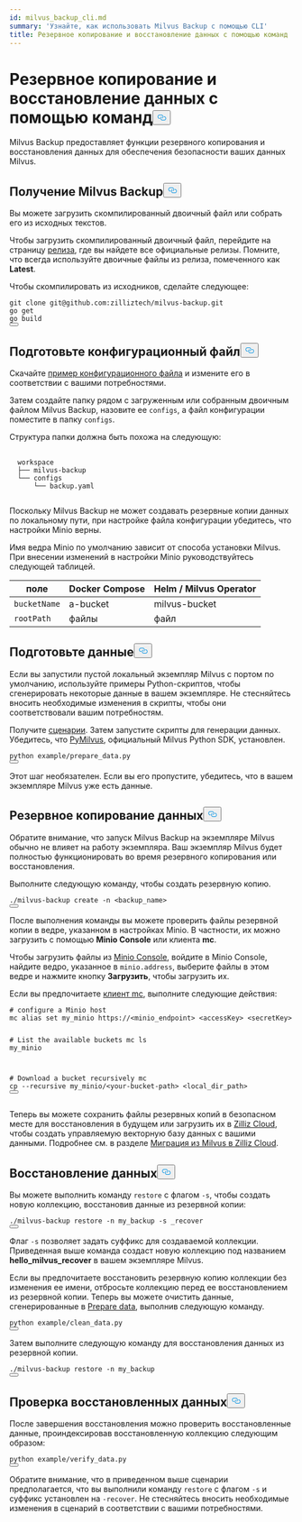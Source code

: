 ```yaml
---
id: milvus_backup_cli.md
summary: 'Узнайте, как использовать Milvus Backup с помощью CLI'
title: Резервное копирование и восстановление данных с помощью команд
---
```

<h1 id="Back-up-and-Restore-Data-Using-Commands" class="common-anchor-header">Резервное копирование и восстановление данных с помощью команд<button data-href="#Back-up-and-Restore-Data-Using-Commands" class="anchor-icon" translate="no">
      <svg translate="no"
        aria-hidden="true"
        focusable="false"
        height="20"
        version="1.1"
        viewBox="0 0 16 16"
        width="16"
      >
        <path
          fill="#0092E4"
          fill-rule="evenodd"
          d="M4 9h1v1H4c-1.5 0-3-1.69-3-3.5S2.55 3 4 3h4c1.45 0 3 1.69 3 3.5 0 1.41-.91 2.72-2 3.25V8.59c.58-.45 1-1.27 1-2.09C10 5.22 8.98 4 8 4H4c-.98 0-2 1.22-2 2.5S3 9 4 9zm9-3h-1v1h1c1 0 2 1.22 2 2.5S13.98 12 13 12H9c-.98 0-2-1.22-2-2.5 0-.83.42-1.64 1-2.09V6.25c-1.09.53-2 1.84-2 3.25C6 11.31 7.55 13 9 13h4c1.45 0 3-1.69 3-3.5S14.5 6 13 6z"
        ></path>
      </svg>
    </button></h1><p>Milvus Backup предоставляет функции резервного копирования и восстановления данных для обеспечения безопасности ваших данных Milvus.</p>
<h2 id="Obtain-Milvus-Backup" class="common-anchor-header">Получение Milvus Backup<button data-href="#Obtain-Milvus-Backup" class="anchor-icon" translate="no">
      <svg translate="no"
        aria-hidden="true"
        focusable="false"
        height="20"
        version="1.1"
        viewBox="0 0 16 16"
        width="16"
      >
        <path
          fill="#0092E4"
          fill-rule="evenodd"
          d="M4 9h1v1H4c-1.5 0-3-1.69-3-3.5S2.55 3 4 3h4c1.45 0 3 1.69 3 3.5 0 1.41-.91 2.72-2 3.25V8.59c.58-.45 1-1.27 1-2.09C10 5.22 8.98 4 8 4H4c-.98 0-2 1.22-2 2.5S3 9 4 9zm9-3h-1v1h1c1 0 2 1.22 2 2.5S13.98 12 13 12H9c-.98 0-2-1.22-2-2.5 0-.83.42-1.64 1-2.09V6.25c-1.09.53-2 1.84-2 3.25C6 11.31 7.55 13 9 13h4c1.45 0 3-1.69 3-3.5S14.5 6 13 6z"
        ></path>
      </svg>
    </button></h2><p>Вы можете загрузить скомпилированный двоичный файл или собрать его из исходных текстов.</p>
<p>Чтобы загрузить скомпилированный двоичный файл, перейдите на страницу <a href="https://github.com/zilliztech/milvus-backup/releases">релиза</a>, где вы найдете все официальные релизы. Помните, что всегда используйте двоичные файлы из релиза, помеченного как <strong>Latest</strong>.</p>
<p>Чтобы скомпилировать из исходников, сделайте следующее:</p>
<pre><code translate="no" class="language-shell">git <span class="hljs-built_in">clone</span> git@github.com:zilliztech/milvus-backup.git
go get
go build
<button class="copy-code-btn"></button></code></pre>
<h2 id="Prepare-configuration-file" class="common-anchor-header">Подготовьте конфигурационный файл<button data-href="#Prepare-configuration-file" class="anchor-icon" translate="no">
      <svg translate="no"
        aria-hidden="true"
        focusable="false"
        height="20"
        version="1.1"
        viewBox="0 0 16 16"
        width="16"
      >
        <path
          fill="#0092E4"
          fill-rule="evenodd"
          d="M4 9h1v1H4c-1.5 0-3-1.69-3-3.5S2.55 3 4 3h4c1.45 0 3 1.69 3 3.5 0 1.41-.91 2.72-2 3.25V8.59c.58-.45 1-1.27 1-2.09C10 5.22 8.98 4 8 4H4c-.98 0-2 1.22-2 2.5S3 9 4 9zm9-3h-1v1h1c1 0 2 1.22 2 2.5S13.98 12 13 12H9c-.98 0-2-1.22-2-2.5 0-.83.42-1.64 1-2.09V6.25c-1.09.53-2 1.84-2 3.25C6 11.31 7.55 13 9 13h4c1.45 0 3-1.69 3-3.5S14.5 6 13 6z"
        ></path>
      </svg>
    </button></h2><p>Скачайте <a href="https://raw.githubusercontent.com/zilliztech/milvus-backup/master/configs/backup.yaml">пример конфигурационного файла</a> и измените его в соответствии с вашими потребностями.</p>
<p>Затем создайте папку рядом с загруженным или собранным двоичным файлом Milvus Backup, назовите ее <code translate="no">configs</code>, а файл конфигурации поместите в папку <code translate="no">configs</code>.</p>
<p>Структура папки должна быть похожа на следующую:</p>
<pre>
  <code translate="no">
  workspace
  ├── milvus-backup
  └── configs
      └── backup.yaml
  </code>
</pre>
<p>Поскольку Milvus Backup не может создавать резервные копии данных по локальному пути, при настройке файла конфигурации убедитесь, что настройки Minio верны.</p>
<div class="alert note">
<p>Имя ведра Minio по умолчанию зависит от способа установки Milvus. При внесении изменений в настройки Minio руководствуйтесь следующей таблицей.</p>
<table>
<thead>
<tr><th>поле</th><th>Docker Compose</th><th>Helm / Milvus Operator</th></tr>
</thead>
<tbody>
<tr><td><code translate="no">bucketName</code></td><td>a-bucket</td><td>milvus-bucket</td></tr>
<tr><td><code translate="no">rootPath</code></td><td>файлы</td><td>файл</td></tr>
</tbody>
</table>
</div>
<h2 id="Prepare-data" class="common-anchor-header">Подготовьте данные<button data-href="#Prepare-data" class="anchor-icon" translate="no">
      <svg translate="no"
        aria-hidden="true"
        focusable="false"
        height="20"
        version="1.1"
        viewBox="0 0 16 16"
        width="16"
      >
        <path
          fill="#0092E4"
          fill-rule="evenodd"
          d="M4 9h1v1H4c-1.5 0-3-1.69-3-3.5S2.55 3 4 3h4c1.45 0 3 1.69 3 3.5 0 1.41-.91 2.72-2 3.25V8.59c.58-.45 1-1.27 1-2.09C10 5.22 8.98 4 8 4H4c-.98 0-2 1.22-2 2.5S3 9 4 9zm9-3h-1v1h1c1 0 2 1.22 2 2.5S13.98 12 13 12H9c-.98 0-2-1.22-2-2.5 0-.83.42-1.64 1-2.09V6.25c-1.09.53-2 1.84-2 3.25C6 11.31 7.55 13 9 13h4c1.45 0 3-1.69 3-3.5S14.5 6 13 6z"
        ></path>
      </svg>
    </button></h2><p>Если вы запустили пустой локальный экземпляр Milvus с портом по умолчанию, используйте примеры Python-скриптов, чтобы сгенерировать некоторые данные в вашем экземпляре. Не стесняйтесь вносить необходимые изменения в скрипты, чтобы они соответствовали вашим потребностям.</p>
<p>Получите <a href="https://raw.githubusercontent.com/zilliztech/milvus-backup/main/example/prepare_data.py">сценарии</a>. Затем запустите скрипты для генерации данных. Убедитесь, что <a href="https://pypi.org/project/pymilvus/">PyMilvus</a>, официальный Milvus Python SDK, установлен.</p>
<pre><code translate="no" class="language-shell">python example/prepare_data.py
<button class="copy-code-btn"></button></code></pre>
<p>Этот шаг необязателен. Если вы его пропустите, убедитесь, что в вашем экземпляре Milvus уже есть данные.</p>
<h2 id="Back-up-data" class="common-anchor-header">Резервное копирование данных<button data-href="#Back-up-data" class="anchor-icon" translate="no">
      <svg translate="no"
        aria-hidden="true"
        focusable="false"
        height="20"
        version="1.1"
        viewBox="0 0 16 16"
        width="16"
      >
        <path
          fill="#0092E4"
          fill-rule="evenodd"
          d="M4 9h1v1H4c-1.5 0-3-1.69-3-3.5S2.55 3 4 3h4c1.45 0 3 1.69 3 3.5 0 1.41-.91 2.72-2 3.25V8.59c.58-.45 1-1.27 1-2.09C10 5.22 8.98 4 8 4H4c-.98 0-2 1.22-2 2.5S3 9 4 9zm9-3h-1v1h1c1 0 2 1.22 2 2.5S13.98 12 13 12H9c-.98 0-2-1.22-2-2.5 0-.83.42-1.64 1-2.09V6.25c-1.09.53-2 1.84-2 3.25C6 11.31 7.55 13 9 13h4c1.45 0 3-1.69 3-3.5S14.5 6 13 6z"
        ></path>
      </svg>
    </button></h2><p>Обратите внимание, что запуск Milvus Backup на экземпляре Milvus обычно не влияет на работу экземпляра. Ваш экземпляр Milvus будет полностью функционировать во время резервного копирования или восстановления.</p>
<div class="tab-wrapper"></div>
<p>Выполните следующую команду, чтобы создать резервную копию.</p>
<pre><code translate="no" class="language-shell">./milvus-backup create -n &lt;backup_name&gt;
<button class="copy-code-btn"></button></code></pre>
<p>После выполнения команды вы можете проверить файлы резервной копии в ведре, указанном в настройках Minio. В частности, их можно загрузить с помощью <strong>Minio Console</strong> или клиента <strong>mc</strong>.</p>
<p>Чтобы загрузить файлы из <a href="https://min.io/docs/minio/kubernetes/upstream/administration/minio-console.html">Minio Console</a>, войдите в Minio Console, найдите ведро, указанное в <code translate="no">minio.address</code>, выберите файлы в этом ведре и нажмите кнопку <strong>Загрузить</strong>, чтобы загрузить их.</p>
<p>Если вы предпочитаете <a href="https://min.io/docs/minio/linux/reference/minio-mc.html#mc-install">клиент mc</a>, выполните следующие действия:</p>
<pre><code translate="no" class="language-shell"><span class="hljs-comment"># configure a Minio host</span>
mc alias <span class="hljs-built_in">set</span> my_minio https://&lt;minio_endpoint&gt; &lt;accessKey&gt; &lt;secretKey&gt;

<span class="hljs-comment"># List the available buckets</span>
mc ls my_minio

<span class="hljs-comment"># Download a bucket recursively</span>
mc cp --recursive my_minio/&lt;your-bucket-path&gt; &lt;local_dir_path&gt;
<button class="copy-code-btn"></button></code></pre>
<p>Теперь вы можете сохранить файлы резервных копий в безопасном месте для восстановления в будущем или загрузить их в <a href="https://cloud.zilliz.com">Zilliz Cloud</a>, чтобы создать управляемую векторную базу данных с вашими данными. Подробнее см. в разделе <a href="https://zilliz.com/doc/migrate_from_milvus-2x">Миграция из Milvus в Zilliz Cloud</a>.</p>
<h2 id="Restore-data" class="common-anchor-header">Восстановление данных<button data-href="#Restore-data" class="anchor-icon" translate="no">
      <svg translate="no"
        aria-hidden="true"
        focusable="false"
        height="20"
        version="1.1"
        viewBox="0 0 16 16"
        width="16"
      >
        <path
          fill="#0092E4"
          fill-rule="evenodd"
          d="M4 9h1v1H4c-1.5 0-3-1.69-3-3.5S2.55 3 4 3h4c1.45 0 3 1.69 3 3.5 0 1.41-.91 2.72-2 3.25V8.59c.58-.45 1-1.27 1-2.09C10 5.22 8.98 4 8 4H4c-.98 0-2 1.22-2 2.5S3 9 4 9zm9-3h-1v1h1c1 0 2 1.22 2 2.5S13.98 12 13 12H9c-.98 0-2-1.22-2-2.5 0-.83.42-1.64 1-2.09V6.25c-1.09.53-2 1.84-2 3.25C6 11.31 7.55 13 9 13h4c1.45 0 3-1.69 3-3.5S14.5 6 13 6z"
        ></path>
      </svg>
    </button></h2><div class="tab-wrapper"></div>
<p>Вы можете выполнить команду <code translate="no">restore</code> с флагом <code translate="no">-s</code>, чтобы создать новую коллекцию, восстановив данные из резервной копии:</p>
<pre><code translate="no" class="language-shell">./milvus-backup restore -n my_backup -s _recover
<button class="copy-code-btn"></button></code></pre>
<p>Флаг <code translate="no">-s</code> позволяет задать суффикс для создаваемой коллекции. Приведенная выше команда создаст новую коллекцию под названием <strong>hello_milvus_recover</strong> в вашем экземпляре Milvus.</p>
<p>Если вы предпочитаете восстановить резервную копию коллекции без изменения ее имени, отбросьте коллекцию перед ее восстановлением из резервной копии. Теперь вы можете очистить данные, сгенерированные в <a href="#Prepare-data">Prepare data</a>, выполнив следующую команду.</p>
<pre><code translate="no" class="language-shell">python example/clean_data.py
<button class="copy-code-btn"></button></code></pre>
<p>Затем выполните следующую команду для восстановления данных из резервной копии.</p>
<pre><code translate="no" class="language-shell">./milvus-backup restore -n my_backup
<button class="copy-code-btn"></button></code></pre>
<h2 id="Verify-restored-data" class="common-anchor-header">Проверка восстановленных данных<button data-href="#Verify-restored-data" class="anchor-icon" translate="no">
      <svg translate="no"
        aria-hidden="true"
        focusable="false"
        height="20"
        version="1.1"
        viewBox="0 0 16 16"
        width="16"
      >
        <path
          fill="#0092E4"
          fill-rule="evenodd"
          d="M4 9h1v1H4c-1.5 0-3-1.69-3-3.5S2.55 3 4 3h4c1.45 0 3 1.69 3 3.5 0 1.41-.91 2.72-2 3.25V8.59c.58-.45 1-1.27 1-2.09C10 5.22 8.98 4 8 4H4c-.98 0-2 1.22-2 2.5S3 9 4 9zm9-3h-1v1h1c1 0 2 1.22 2 2.5S13.98 12 13 12H9c-.98 0-2-1.22-2-2.5 0-.83.42-1.64 1-2.09V6.25c-1.09.53-2 1.84-2 3.25C6 11.31 7.55 13 9 13h4c1.45 0 3-1.69 3-3.5S14.5 6 13 6z"
        ></path>
      </svg>
    </button></h2><p>После завершения восстановления можно проверить восстановленные данные, проиндексировав восстановленную коллекцию следующим образом:</p>
<pre><code translate="no" class="language-shell">python example/verify_data.py
<button class="copy-code-btn"></button></code></pre>
<p>Обратите внимание, что в приведенном выше сценарии предполагается, что вы выполнили команду <code translate="no">restore</code> с флагом <code translate="no">-s</code> и суффикс установлен на <code translate="no">-recover</code>. Не стесняйтесь вносить необходимые изменения в сценарий в соответствии с вашими потребностями.</p>
